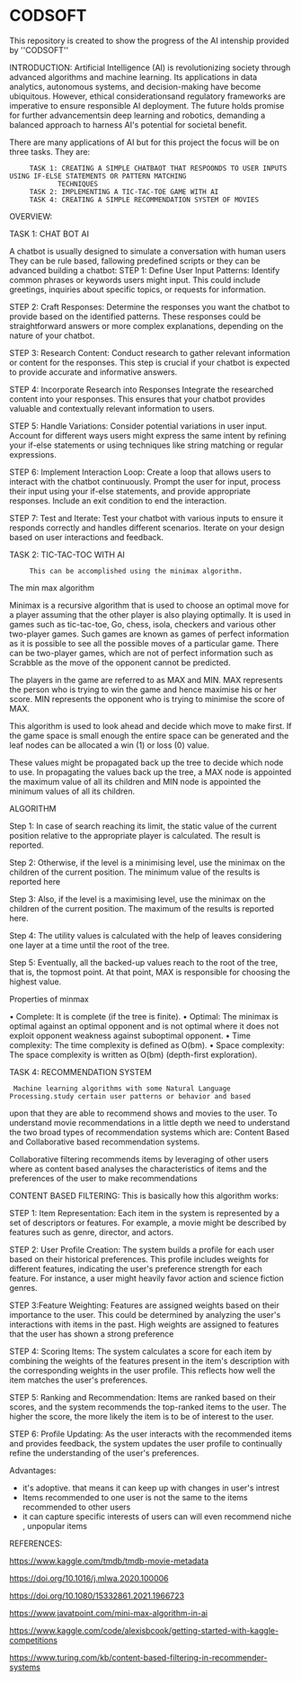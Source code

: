 # CODSOFT
This repository is created to show the progress of the AI intenship provided by ''CODSOFT''

INTRODUCTION:
       Artificial Intelligence (AI) is revolutionizing society through advanced algorithms and machine learning. Its 
applications in data analytics, autonomous systems, and decision-making have become ubiquitous. 
However, ethical considerationsand regulatory frameworks are imperative to ensure responsible AI deployment. The future holds 
promise for further advancementsin deep learning and robotics, demanding a balanced approach to harness AI's potential for 
societal benefit.

There are many applications of AI but for this project the focus will be on three tasks. They are:

         TASK 1: CREATING A SIMPLE CHATBAOT THAT RESPOONDS TO USER INPUTS USING IF-ELSE STATEMENTS OR PATTERN MATCHING 
                TECHNIQUES
         TASK 2: IMPLEMENTING A TIC-TAC-TOE GAME WITH AI
         TASK 4: CREATING A SIMPLE RECOMMENDATION SYSTEM OF MOVIES

OVERVIEW:


TASK 1:   CHAT BOT AI


A chatbot is usually designed to simulate a conversation with human users They can be rule based, fallowing predefined scripts or they can be advanced
building a chatbot:
STEP 1: Define User Input Patterns:
    Identify common phrases or keywords users might input. This could include greetings, inquiries about specific topics, or requests for information.

STEP 2: Craft Responses:
    Determine the responses you want the chatbot to provide based on the identified patterns. These responses could be straightforward answers or more complex explanations, depending on the nature of your chatbot.

STEP 3: Research Content:
    Conduct research to gather relevant information or content for the responses. This step is crucial if your chatbot is expected to provide accurate and informative answers.

STEP 4: Incorporate Research into Responses
Integrate the researched content into your responses. This ensures that your chatbot provides valuable and contextually relevant information to users.

 STEP 5: Handle Variations:
 Consider potential variations in user input. Account for different ways users might express the same intent by refining your if-else statements or using techniques like string matching or regular expressions.

STEP 6: Implement Interaction Loop:
    Create a loop that allows users to interact with the chatbot continuously. Prompt the user for input, process their input using your if-else statements, and provide appropriate responses. Include an exit condition to end the interaction.

STEP 7: Test and Iterate:
    Test your chatbot with various inputs to ensure it responds correctly and handles different scenarios. Iterate on your design based on user interactions and feedback.


TASK 2:   TIC-TAC-TOC WITH AI


         This can be accomplished using the minimax algorithm. 
The min max algorithm

Minimax is a recursive algorithm that is used to choose an optimal move for a player assuming that the other player is also playing optimally. It is used in games such as tic-tac-toe, Go, chess, isola, checkers and various other two-player games. Such games are known as games of perfect information as it is possible to see all the possible moves of a particular game. There can be two-player games, which are not of perfect information such as Scrabble as the move of the opponent cannot be predicted.

The players in the game are referred to as MAX and MIN. MAX represents the person who is trying to win the game and hence maximise his or her score. MIN represents the opponent who is trying to minimise the score of MAX.

This algorithm is used to look ahead and decide which move to make first. If the game space is small enough the entire space can be generated and the leaf nodes can be allocated a win (1) or loss (0) value.

These values might be propagated back up the tree to decide which node to use. In propagating the values back up the tree, a MAX node is appointed the maximum value of all its children and MIN node is appointed the minimum values of all its children.

ALGORITHM

Step 1: In case of search reaching its limit, the static value of the current position relative to the appropriate player is calculated. The result is reported.

Step 2: Otherwise, if the level is a minimising level, use the minimax on the children of the current position. The minimum value of the results is reported here

Step 3: Also, if the level is a maximising level, use the minimax on the children of the current position. The maximum of the results is reported here.

Step 4: The utility values is calculated with the help of leaves considering one layer at a time until the root of the tree.

Step 5: Eventually, all the backed-up values reach to the root of the tree, that is, the topmost point. At that point, MAX is responsible for choosing the highest value.

Properties of minmax

• Complete: It is complete (if the tree is finite).
• Optimal: The minimax is optimal against an optimal opponent and is not optimal where it does not exploit opponent weakness against suboptimal opponent.
• Time complexity: The time complexity is defined as O(bm).
• Space complexity: The space complexity is written as O(bm) (depth-first exploration).


TASK 4:    RECOMMENDATION SYSTEM 


     Machine learning algorithms with some Natural Language Processing.study certain user patterns or behavior and based 
upon that they are able to recommend shows and movies to the user. To understand movie recommendations in a little depth we need to understand the two broad types of recommendation systems which are: Content Based and Collaborative based 
recommendation systems.

Collaborative filtering recommends items by leveraging of other users where as content based analyses the characteristics of items and the preferences of the user to make recommendations 

CONTENT BASED FILTERING:
This is basically how this algorithm works:

STEP 1: Item Representation:
Each item in the system is represented by a set of descriptors or features. For example, a movie might be described by 
features such as genre, director, and actors.

STEP 2: User Profile Creation:
The system builds a profile for each user based on their historical preferences. This profile includes weights for different features, indicating the user's preference strength for each feature. For instance, a user might heavily favor action and science fiction genres.

STEP 3:Feature Weighting:
    Features are assigned weights based on their importance to the user. This could be determined by analyzing the user's 
  interactions with items in the past. High weights are assigned to features that the user has shown a strong preference 

STEP 4: Scoring Items:
The system calculates a score for each item by combining the weights of the features present in the item's description with the corresponding weights in the user profile. This reflects how well the item matches the user's preferences.

STEP 5: Ranking and Recommendation:
Items are ranked based on their scores, and the system recommends the top-ranked items to the user. The higher the score, 
the more likely the item is to be of interest to the user.

STEP 6: Profile Updating:
    As the user interacts with the recommended items and provides feedback, the system updates the user profile to 
  continually refine the understanding of the user's preferences.
            
Advantages:

- it's adoptive. that means it can keep up with changes in user's intrest
- Items recommended to one user is not the same to the items recommended to other users
- it can capture specific interests of users can will even recommend niche , unpopular items



REFERENCES:

https://www.kaggle.com/tmdb/tmdb-movie-metadata

https://doi.org/10.1016/j.mlwa.2020.100006

https://doi.org/10.1080/15332861.2021.1966723

https://www.javatpoint.com/mini-max-algorithm-in-ai


https://www.kaggle.com/code/alexisbcook/getting-started-with-kaggle-competitions

https://www.turing.com/kb/content-based-filtering-in-recommender-systems










 
